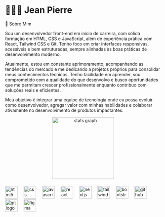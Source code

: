 <h1 align="left">🧑🏿‍💻 Jean Pierre</h1>

💼 Sobre Mim

Sou um desenvolvedor front-end em início de carreira, com sólida formação em HTML, CSS e JavaScript, além de experiência prática com React, Tailwind CSS e Git. Tenho foco em criar interfaces responsivas, acessíveis e bem estruturadas, sempre alinhadas às boas práticas de desenvolvimento moderno.

Atualmente, estou em constante aprimoramento, acompanhando as tendências do mercado e me dedicando a projetos próprios para consolidar meus conhecimentos técnicos. Tenho facilidade em aprender, sou comprometido com a qualidade do que desenvolvo e busco oportunidades que me permitam crescer profissionalmente enquanto contribuo com soluções reais e eficientes.

Meu objetivo é integrar uma equipe de tecnologia onde eu possa evoluir como desenvolvedor, agregar valor com minhas habilidades e colaborar ativamente no desenvolvimento de produtos impactantes.

<div align="center">
  <img src="https://github-readme-stats.vercel.app/api?username=JeanPierri08&hide_title=false&hide_rank=false&show_icons=true&include_all_commits=true&count_private=true&disable_animations=false&theme=dracula&locale=pt-br&hide_border=false&order=1" height="200" alt="stats graph"  />
</div>


###


<div align="left">
  <img src="https://cdn.jsdelivr.net/gh/devicons/devicon/icons/html5/html5-original.svg" height="40" alt="html5 logo"  />
  <img width="12" />
  <img src="https://cdn.jsdelivr.net/gh/devicons/devicon/icons/css3/css3-original.svg" height="40" alt="css logo"  />
  <img width="12" />
  <img src="https://cdn.jsdelivr.net/gh/devicons/devicon/icons/javascript/javascript-original.svg" height="40" alt="javascript logo"  />
  <img width="12" />
  <img src="https://cdn.simpleicons.org/react/61DAFB" height="40" alt="react logo"  />
  <img width="12" />
  <img src="https://cdn.jsdelivr.net/gh/devicons/devicon/icons/nextjs/nextjs-original.svg" height="40" alt="nextjs logo"  />
  <img width="12" />
  <img src="https://cdn.jsdelivr.net/gh/devicons/devicon/icons/tailwindcss/tailwindcss-original-wordmark.svg" height="40" alt="tailwindcss logo"  />
  <img width="12" />
  <img src="https://cdn.jsdelivr.net/gh/devicons/devicon/icons/bootstrap/bootstrap-original.svg" height="40" alt="bootstrap logo"  />
  <img width="12" />
  <img src="https://cdn.jsdelivr.net/gh/devicons/devicon/icons/github/github-original.svg" height="40" alt="github logo"  />
  <img width="12" />
  <img src="https://cdn.jsdelivr.net/gh/devicons/devicon/icons/git/git-original.svg" height="40" alt="git logo"  />
  <img width="12" />
  <img src="https://cdn.jsdelivr.net/gh/devicons/devicon/icons/figma/figma-original.svg" height="40" alt="figma logo"  />
</div>


###

